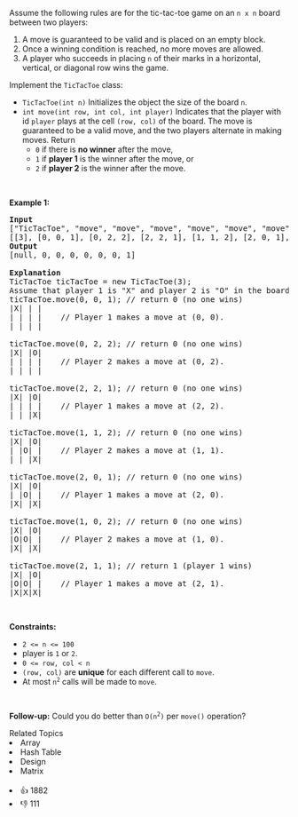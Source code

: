 <p>Assume the following rules are for the tic-tac-toe game on an <code>n x n</code> board between two players:</p>

<ol> 
 <li>A move is guaranteed to be valid and is placed on an empty block.</li> 
 <li>Once a winning condition is reached, no more moves are allowed.</li> 
 <li>A player who succeeds in placing <code>n</code> of their marks in a horizontal, vertical, or diagonal row wins the game.</li> 
</ol>

<p>Implement the <code>TicTacToe</code> class:</p>

<ul> 
 <li><code>TicTacToe(int n)</code> Initializes the object the size of the board <code>n</code>.</li> 
 <li><code>int move(int row, int col, int player)</code> Indicates that the player with id <code>player</code> plays at the cell <code>(row, col)</code> of the board. The move is guaranteed to be a valid move, and the two players alternate in making moves. Return 
  <ul> 
   <li><code>0</code> if there is <strong>no winner</strong> after the move,</li> 
   <li><code>1</code> if <strong>player 1</strong> is the winner after the move, or</li> 
   <li><code>2</code> if <strong>player 2</strong> is the winner after the move.</li> 
  </ul> </li> 
</ul>

<p>&nbsp;</p> 
<p><strong class="example">Example 1:</strong></p>

<pre>
<strong>Input</strong>
["TicTacToe", "move", "move", "move", "move", "move", "move", "move"]
[[3], [0, 0, 1], [0, 2, 2], [2, 2, 1], [1, 1, 2], [2, 0, 1], [1, 0, 2], [2, 1, 1]]
<strong>Output</strong>
[null, 0, 0, 0, 0, 0, 0, 1]

<strong>Explanation</strong>
TicTacToe ticTacToe = new TicTacToe(3);
Assume that player 1 is "X" and player 2 is "O" in the board.
ticTacToe.move(0, 0, 1); // return 0 (no one wins)
|X| | |
| | | |    // Player 1 makes a move at (0, 0).
| | | |

ticTacToe.move(0, 2, 2); // return 0 (no one wins)
|X| |O|
| | | |    // Player 2 makes a move at (0, 2).
| | | |

ticTacToe.move(2, 2, 1); // return 0 (no one wins)
|X| |O|
| | | |    // Player 1 makes a move at (2, 2).
| | |X|

ticTacToe.move(1, 1, 2); // return 0 (no one wins)
|X| |O|
| |O| |    // Player 2 makes a move at (1, 1).
| | |X|

ticTacToe.move(2, 0, 1); // return 0 (no one wins)
|X| |O|
| |O| |    // Player 1 makes a move at (2, 0).
|X| |X|

ticTacToe.move(1, 0, 2); // return 0 (no one wins)
|X| |O|
|O|O| |    // Player 2 makes a move at (1, 0).
|X| |X|

ticTacToe.move(2, 1, 1); // return 1&nbsp;(player 1 wins)
|X| |O|
|O|O| |    // Player 1 makes a move at (2, 1).
|X|X|X|
</pre>

<p>&nbsp;</p> 
<p><strong>Constraints:</strong></p>

<ul> 
 <li><code>2 &lt;= n &lt;= 100</code></li> 
 <li>player is <code>1</code> or <code>2</code>.</li> 
 <li><code>0 &lt;= row, col &lt; n</code></li> 
 <li><code>(row, col)</code> are <strong>unique</strong> for each different call to <code>move</code>.</li> 
 <li>At most <code>n<sup>2</sup></code> calls will be made to <code>move</code>.</li> 
</ul>

<p>&nbsp;</p> 
<p><strong>Follow-up:</strong> Could you do better than <code>O(n<sup>2</sup>)</code> per <code>move()</code> operation?</p>

<div><div>Related Topics</div><div><li>Array</li><li>Hash Table</li><li>Design</li><li>Matrix</li></div></div><br><div><li>👍 1882</li><li>👎 111</li></div>